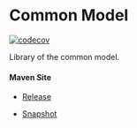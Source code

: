 # Common Model

[![codecov](https://codecov.io/gh/bremersee/common-model/branch/master/graph/badge.svg)](https://codecov.io/gh/bremersee/common-model)

Library of the common model.

#### Maven Site

- [Release](https://bremersee.github.io/common-model/index.html)

- [Snapshot](https://nexus.bremersee.org/repository/maven-sites/common-model/2.2.1-SNAPSHOT/index.html)
